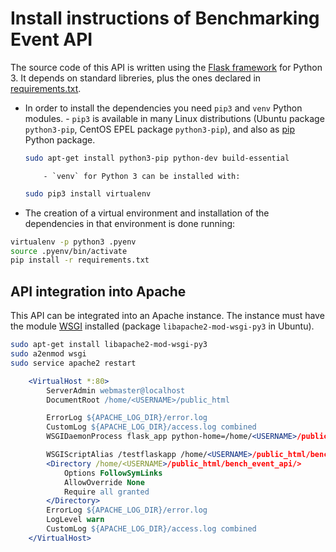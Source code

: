 # Install instructions of Benchmarking Event API

The source code of this API is written using the [Flask framework](http://flask.pocoo.org/) for Python 3. It depends on standard libreries, plus the ones declared in [requirements.txt](requirements.txt).

-   In order to install the dependencies you need `pip3` and `venv` Python modules. - `pip3` is available in many Linux distributions (Ubuntu package `python3-pip`, CentOS EPEL package `python3-pip`), and also as [pip](https://pip.pypa.io/en/stable/) Python package.

    ```bash
    sudo apt-get install python3-pip python-dev build-essential
    ```

        	- `venv` for Python 3 can be installed with:

    ```bash
    sudo pip3 install virtualenv
    ```

-   The creation of a virtual environment and installation of the dependencies in that environment is done running:

```bash
virtualenv -p python3 .pyenv
source .pyenv/bin/activate
pip install -r requirements.txt
```

## API integration into Apache

This API can be integrated into an Apache instance. The instance must have the module [WSGI](https://modwsgi.readthedocs.io/en/develop/) installed (package `libapache2-mod-wsgi-py3` in Ubuntu).

```bash
sudo apt-get install libapache2-mod-wsgi-py3
sudo a2enmod wsgi
sudo service apache2 restart
```

```apache config
	<VirtualHost *:80>
		ServerAdmin webmaster@localhost
        DocumentRoot /home/<USERNAME>/public_html

		ErrorLog ${APACHE_LOG_DIR}/error.log
        CustomLog ${APACHE_LOG_DIR}/access.log combined
		WSGIDaemonProcess flask_app python-home=/home/<USERNAME>/public_html/bench_event_api/.pyenv

     	WSGIScriptAlias /testflaskapp /home/<USERNAME>/public_html/bench_event_api/flask_app.wsgi
     	<Directory /home/<USERNAME>/public_html/bench_event_api/>
            Options FollowSymLinks
            AllowOverride None
            Require all granted
     	</Directory>
     	ErrorLog ${APACHE_LOG_DIR}/error.log
     	LogLevel warn
     	CustomLog ${APACHE_LOG_DIR}/access.log combined
	</VirtualHost>
```
